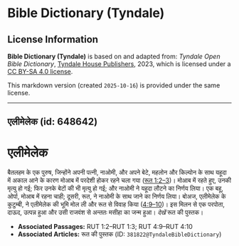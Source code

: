 # Bible Dictionary (Tyndale)

## License Information

**Bible Dictionary (Tyndale)** is based on and adapted from: _Tyndale Open Bible Dictionary_, [Tyndale House Publishers](https://tyndaleopenresources.com/), 2023, which is licensed under a [CC BY-SA 4.0 license](https://creativecommons.org/licenses/by-sa/4.0/legalcode.en).

This markdown version (created `2025-10-16`) is provided under the same license.



--------------------------------

## एलीमेलेक (id: 648642)

एलीमेलेक
========

बैतलहम के एक पुरुष, जिन्होंने अपनी पत्नी, नाओमी, और अपने बेटे, महलोन और किल्योन के साथ यहूदा में अकाल आने के कारण मोआब में परदेशी होकर रहने चला गया ([रूत 1:2–3](https://ref.ly/Ruth1:2-Ruth1:3))। मोआब में रहते हुए, उनकी मृत्यु हो गई; फिर उनके बेटों की भी मृत्यु हो गई; और नाओमी ने यहूदा लौटने का निर्णय लिया। एक बहू, ओर्पा, मोआब में रहना चाही; दूसरी, रूत, ने नाओमी के साथ जाने का निर्णय लिया। बोअज, एलीमेलेक के कुटुम्बी, ने एलीमेलेक की भूमि मोल ली और रूत से विवाह किया ([4:9–10](https://ref.ly/Ruth4:9-Ruth4:10))। इस मिलन से एक परपोता, दाऊद, उत्पन्न हुआ और उसी राजवंश से अन्ततः मसीहा का जन्म हुआ। *देखें* रूत की पुस्तक।

* **Associated Passages:** RUT 1:2–RUT 1:3; RUT 4:9–RUT 4:10
* **Associated Articles:** रूत की पुस्तक (ID: `381822@TyndaleBibleDictionary`)

